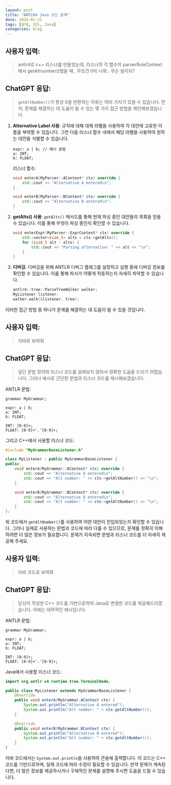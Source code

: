 ```yaml
---
layout: post
title: "ANTLR4 Java 코드 문제"
date: 2024-01-22
tags: [문제, 코드, Java]
categories: blog
---
```


## 사용자 입력:
> antlr4로 c++ 리스너를 만들었눈데, 리스너의 각 함수의 parserRuleContext에서 getAltnumber()했을 때 , 무조건 0이 나와.. 무슨 일이지?

## ChatGPT 응답:
> `getAltNumber()`가 항상 0을 반환하는 이유는 여러 가지가 있을 수 있습니다. 먼저, 문제를 해결하는 데 도움이 될 수 있는 몇 가지 접근 방법을 제안해보겠습니다.

1. **Alternative Label 사용**: 규칙에 대해 대체 라벨을 사용하여 각 대안에 고유한 이름을 부여할 수 있습니다. 그런 다음 리스너 함수 내에서 해당 라벨을 사용하여 원하는 대안을 식별할 수 있습니다.

    ```antlr
    expr: a | b; // 예시 문법
    a: INT;
    b: FLOAT;
    ```

    리스너 함수:

    ```cpp
    void enterA(MyParser::AContext* ctx) override {
        std::cout << "Alternative A entered\n";
    }

    void enterB(MyParser::BContext* ctx) override {
        std::cout << "Alternative B entered\n";
    }
    ```

2. **getAlts() 사용**: `getAlts()` 메서드를 통해 현재 파싱 중인 대안들의 목록을 얻을 수 있습니다. 이를 통해 무엇이 파싱 중인지 확인할 수 있습니다.

    ```cpp
    void enterExpr(MyParser::ExprContext* ctx) override {
        std::vector<size_t> alts = ctx->getAlts();
        for (size_t alt : alts) {
            std::cout << "Parsing alternative: " << alt << "\n";
        }
    }
    ```

3. **디버깅**: 디버깅을 위해 ANTLR 디버그 플래그를 설정하고 실행 중에 디버깅 정보를 확인할 수 있습니다. 이를 통해 파서가 어떻게 작동하는지 자세히 파악할 수 있습니다.

    ```cpp
    antlr4::tree::ParseTreeWalker walker;
    MyListener listener;
    walker.walk(&listener, tree);
    ```

이러한 접근 방법 중 하나가 문제를 해결하는 데 도움이 될 수 있을 것입니다.

## 사용자 입력:
> 지바로 보여줘

## ChatGPT 응답:
> 일단 문법 정의와 리스너 코드를 살펴보지 않아서 정확한 도움을 드리기 어렵습니다. 그러나 예시로 간단한 문법과 리스너 코드를 제시해보겠습니다.

ANTLR 문법:

```antlr
grammar MyGrammar;

expr: a | b;
a: INT;
b: FLOAT;

INT: [0-9]+;
FLOAT: [0-9]+'.'[0-9]+;
```

그리고 C++에서 사용할 리스너 코드:

```cpp
#include "MyGrammarBaseListener.h"

class MyListener : public MyGrammarBaseListener {
public:
    void enterA(MyGrammar::AContext* ctx) override {
        std::cout << "Alternative A entered\n";
        std::cout << "Alt number: " << ctx->getAltNumber() << "\n";
    }

    void enterB(MyGrammar::BContext* ctx) override {
        std::cout << "Alternative B entered\n";
        std::cout << "Alt number: " << ctx->getAltNumber() << "\n";
    }
};
```

위 코드에서 `getAltNumber()`를 사용하여 어떤 대안이 진입되었는지 확인할 수 있습니다. 그러나 실제로 사용하는 문법과 코드에 따라 다를 수 있으므로, 문제를 정확히 이해하려면 더 많은 정보가 필요합니다. 문제가 지속되면 문법과 리스너 코드를 더 자세히 제공해 주세요.

## 사용자 입력:
> 자바 코드로 보여줘

## ChatGPT 응답:
> 당신이 작성한 C++ 코드를 기반으로하여 Java로 변경한 코드를 제공해드리겠습니다. 아래는 대략적인 예시입니다.

ANTLR 문법:

```antlr
grammar MyGrammar;

expr: a | b;
a: INT;
b: FLOAT;

INT: [0-9]+;
FLOAT: [0-9]+'.'[0-9]+;
```

Java에서 사용할 리스너 코드:

```java
import org.antlr.v4.runtime.tree.TerminalNode;

public class MyListener extends MyGrammarBaseListener {
    @Override
    public void enterA(MyGrammar.AContext ctx) {
        System.out.println("Alternative A entered");
        System.out.println("Alt number: " + ctx.getAltNumber());
    }

    @Override
    public void enterB(MyGrammar.BContext ctx) {
        System.out.println("Alternative B entered");
        System.out.println("Alt number: " + ctx.getAltNumber());
    }
}
```

자바 코드에서는 `System.out.println`을 사용하여 콘솔에 출력합니다. 이 코드는 C++ 코드를 기반으로하며, 실제 코드에 따라 수정이 필요할 수 있습니다. 만약 문제가 계속된다면, 더 많은 정보를 제공하시거나 구체적인 문제를 설명해 주시면 도움을 드릴 수 있습니다.

